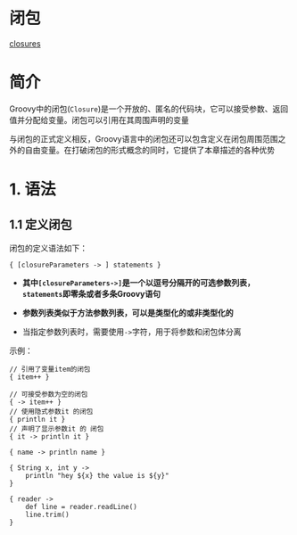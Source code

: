 # 闭包

[closures](http://www.groovy-lang.org/closures.html)

# 简介

Groovy中的闭包(`Closure`)是一个开放的、匿名的代码块，它可以接受参数、返回值并分配给变量。闭包可以引用在其周围声明的变量

与闭包的正式定义相反，Groovy语言中的闭包还可以包含定义在闭包周围范围之外的自由变量。在打破闭包的形式概念的同时，它提供了本章描述的各种优势


# 1. 语法

## 1.1 定义闭包

闭包的定义语法如下：

	{ [closureParameters -> ] statements }

-  **其中`[closureParameters->]`是一个以逗号分隔开的可选参数列表，`statements`即零条或者多条Groovy语句**

- **参数列表类似于方法参数列表，可以是类型化的或非类型化的**

- 当指定参数列表时，需要使用`->`字符，用于将参数和闭包体分离


示例：

	// 引用了变量item的闭包
	{ item++ }                                          
	
	// 可接受参数为空的闭包
	{ -> item++ }                                       
	// 使用隐式参数it 的闭包
	{ println it }                                      
	// 声明了显示参数it 的 闭包
	{ it -> println it }                                
	
	{ name -> println name }                            
	
	{ String x, int y ->                                
	    println "hey ${x} the value is ${y}"
	}
	
	{ reader ->                                         
	    def line = reader.readLine()
	    line.trim()
	}

